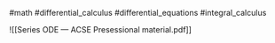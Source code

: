 #math #differential_calculus #differential_equations #integral_calculus 

![[Series ODE — ACSE Presessional material.pdf]]